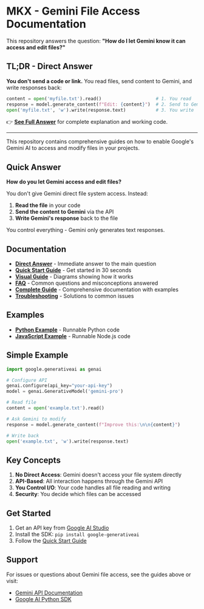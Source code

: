 # MKX - Gemini File Access Documentation

This repository answers the question: **"How do I let Gemini know it can access and edit files?"**

## TL;DR - Direct Answer

**You don't send a code or link.** You read files, send content to Gemini, and write responses back:

```python
content = open('myfile.txt').read()                    # 1. You read
response = model.generate_content(f"Edit: {content}")  # 2. Send to Gemini  
open('myfile.txt', 'w').write(response.text)           # 3. You write
```

👉 **[See Full Answer](ANSWER.md)** for complete explanation and working code.

---

This repository contains comprehensive guides on how to enable Google's Gemini AI to access and modify files in your projects.

## Quick Answer

**How do you let Gemini access and edit files?**

You don't give Gemini direct file system access. Instead:
1. **Read the file** in your code
2. **Send the content to Gemini** via the API  
3. **Write Gemini's response** back to the file

You control everything - Gemini only generates text responses.

## Documentation

- **[Direct Answer](ANSWER.md)** - Immediate answer to the main question
- **[Quick Start Guide](QUICKSTART.md)** - Get started in 30 seconds
- **[Visual Guide](VISUAL_GUIDE.md)** - Diagrams showing how it works
- **[FAQ](FAQ.md)** - Common questions and misconceptions answered
- **[Complete Guide](GEMINI_FILE_ACCESS_GUIDE.md)** - Comprehensive documentation with examples
- **[Troubleshooting](TROUBLESHOOTING.md)** - Solutions to common issues

## Examples

- **[Python Example](example_file_access.py)** - Runnable Python code
- **[JavaScript Example](example_file_access.js)** - Runnable Node.js code

## Simple Example

```python
import google.generativeai as genai

# Configure API
genai.configure(api_key="your-api-key")
model = genai.GenerativeModel('gemini-pro')

# Read file
content = open('example.txt').read()

# Ask Gemini to modify
response = model.generate_content(f"Improve this:\n\n{content}")

# Write back
open('example.txt', 'w').write(response.text)
```

## Key Concepts

1. **No Direct Access**: Gemini doesn't access your file system directly
2. **API-Based**: All interaction happens through the Gemini API
3. **You Control I/O**: Your code handles all file reading and writing
4. **Security**: You decide which files can be accessed

## Get Started

1. Get an API key from [Google AI Studio](https://makersuite.google.com/app/apikey)
2. Install the SDK: `pip install google-generativeai`
3. Follow the [Quick Start Guide](QUICKSTART.md)

## Support

For issues or questions about Gemini file access, see the guides above or visit:
- [Gemini API Documentation](https://ai.google.dev/docs)
- [Google AI Python SDK](https://github.com/google/generative-ai-python)
